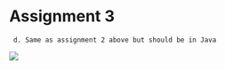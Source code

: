 # Assignment 3
     
     d. Same as assignment 2 above but should be in Java
     
 ![](https://user-images.githubusercontent.com/47891452/200137208-44de4a20-7c36-48b5-9ea5-868e25bc0d6b.JPG)
    
